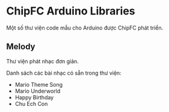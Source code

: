 # ChipFC Arduino Libraries
Một số thư viện code mẫu cho Arduino được ChipFC phát triển.


## Melody
Thư viện phát nhạc đơn giản.

Danh sách các bài nhạc có sẵn trong thư viện:

* Mario Theme Song
* Mario Underworld
* Happy Birthday
* Chu Ech Con
